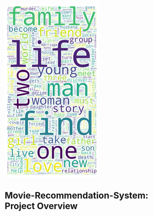 ![](https://github.com/PrachiPatel15/Movie-Recommendation-System/blob/main/wordcloud(film).png)
# Movie-Recommendation-System: Project Overview
